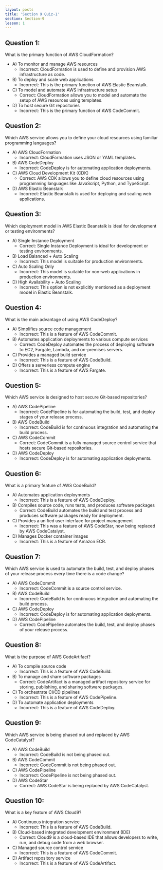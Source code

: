 ```yaml
---
layout: posts
title: 'Section 9 Quiz-1'
section: Section-9
lesson: 1
---
```


<!-- Content Covered Lesson-1, Lesson-2, Lesson-3, Lesson-4, Lesson-5, Lesson-6, Lesson-7, Lesson-8, Lesson-9, Lesson-10, Lesson-11, Lesson-12 of Section-9 -->

## Question 1:

What is the primary function of AWS CloudFormation?

- A) To monitor and manage AWS resources
  - Incorrect: CloudFormation is used to define and provision AWS infrastructure as code.
- B) To deploy and scale web applications
  - Incorrect: This is the primary function of AWS Elastic Beanstalk.
- C) To model and automate AWS infrastructure setup
  - Correct: CloudFormation allows you to model and automate the setup of AWS resources using templates.
- D) To host secure Git repositories
  - Incorrect: This is the primary function of AWS CodeCommit.

<!-- pagebreak -->

## Question 2:

Which AWS service allows you to define your cloud resources using familiar programming languages?

- A) AWS CloudFormation
  - Incorrect: CloudFormation uses JSON or YAML templates.
- B) AWS CodeDeploy
  - Incorrect: CodeDeploy is for automating application deployments.
- C) AWS Cloud Development Kit (CDK)
  - Correct: AWS CDK allows you to define cloud resources using programming languages like JavaScript, Python, and TypeScript.
- D) AWS Elastic Beanstalk
  - Incorrect: Elastic Beanstalk is used for deploying and scaling web applications.

<!-- pagebreak -->

## Question 3:

Which deployment model in AWS Elastic Beanstalk is ideal for development or testing environments?

- A) Single Instance Deployment
  - Correct: Single Instance Deployment is ideal for development or testing environments.
- B) Load Balanced + Auto Scaling
  - Incorrect: This model is suitable for production environments.
- C) Auto Scaling Only
  - Incorrect: This model is suitable for non-web applications in production environments.
- D) High Availability + Auto Scaling
  - Incorrect: This option is not explicitly mentioned as a deployment model in Elastic Beanstalk.

<!-- pagebreak -->

## Question 4:

What is the main advantage of using AWS CodeDeploy?

- A) Simplifies source code management
  - Incorrect: This is a feature of AWS CodeCommit.
- B) Automates application deployments to various compute services
  - Correct: CodeDeploy automates the process of deploying software to EC2, Fargate, Lambda, and on-premises servers.
- C) Provides a managed build service
  - Incorrect: This is a feature of AWS CodeBuild.
- D) Offers a serverless compute engine
  - Incorrect: This is a feature of AWS Fargate.

<!-- pagebreak -->

## Question 5:

Which AWS service is designed to host secure Git-based repositories?

- A) AWS CodePipeline
  - Incorrect: CodePipeline is for automating the build, test, and deploy stages of your release process.
- B) AWS CodeBuild
  - Incorrect: CodeBuild is for continuous integration and automating the build process.
- C) AWS CodeCommit
  - Correct: CodeCommit is a fully managed source control service that hosts secure Git-based repositories.
- D) AWS CodeDeploy
  - Incorrect: CodeDeploy is for automating application deployments.

<!-- pagebreak -->

## Question 6:

What is a primary feature of AWS CodeBuild?

- A) Automates application deployments
  - Incorrect: This is a feature of AWS CodeDeploy.
- B) Compiles source code, runs tests, and produces software packages
  - Correct: CodeBuild automates the build and test process and produces software packages ready for deployment.
- C) Provides a unified user interface for project management
  - Incorrect: This was a feature of AWS CodeStar, now being replaced by AWS CodeCatalyst.
- D) Manages Docker container images
  - Incorrect: This is a feature of Amazon ECR.

<!-- pagebreak -->

## Question 7:

Which AWS service is used to automate the build, test, and deploy phases of your release process every time there is a code change?

- A) AWS CodeCommit
  - Incorrect: CodeCommit is a source control service.
- B) AWS CodeBuild
  - Incorrect: CodeBuild is for continuous integration and automating the build process.
- C) AWS CodeDeploy
  - Incorrect: CodeDeploy is for automating application deployments.
- D) AWS CodePipeline
  - Correct: CodePipeline automates the build, test, and deploy phases of your release process.

<!-- pagebreak -->

## Question 8:

What is the purpose of AWS CodeArtifact?

- A) To compile source code
  - Incorrect: This is a feature of AWS CodeBuild.
- B) To manage and share software packages
  - Correct: CodeArtifact is a managed artifact repository service for storing, publishing, and sharing software packages.
- C) To orchestrate CI/CD pipelines
  - Incorrect: This is a feature of AWS CodePipeline.
- D) To automate application deployments
  - Incorrect: This is a feature of AWS CodeDeploy.

<!-- pagebreak -->

## Question 9:

Which AWS service is being phased out and replaced by AWS CodeCatalyst?

- A) AWS CodeBuild
  - Incorrect: CodeBuild is not being phased out.
- B) AWS CodeCommit
  - Incorrect: CodeCommit is not being phased out.
- C) AWS CodePipeline
  - Incorrect: CodePipeline is not being phased out.
- D) AWS CodeStar
  - Correct: AWS CodeStar is being replaced by AWS CodeCatalyst.

<!-- pagebreak -->

## Question 10:

What is a key feature of AWS Cloud9?

- A) Continuous integration service
  - Incorrect: This is a feature of AWS CodeBuild.
- B) Cloud-based integrated development environment (IDE)
  - Correct: Cloud9 is a cloud-based IDE that allows developers to write, run, and debug code from a web browser.
- C) Managed source control service
  - Incorrect: This is a feature of AWS CodeCommit.
- D) Artifact repository service
  - Incorrect: This is a feature of AWS CodeArtifact.
